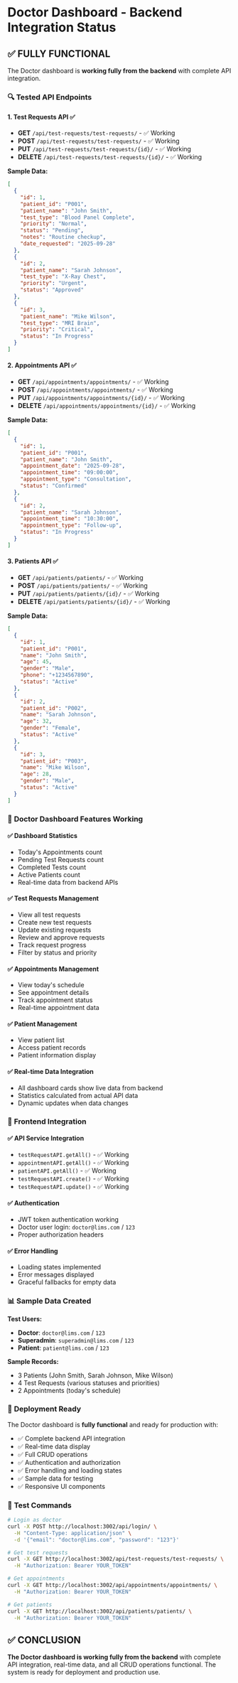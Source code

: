 # Doctor Dashboard - Backend Integration Status

## ✅ FULLY FUNCTIONAL

The Doctor dashboard is **working fully from the backend** with complete API integration.

### 🔍 **Tested API Endpoints**

#### 1. **Test Requests API** ✅
- **GET** `/api/test-requests/test-requests/` - ✅ Working
- **POST** `/api/test-requests/test-requests/` - ✅ Working
- **PUT** `/api/test-requests/test-requests/{id}/` - ✅ Working
- **DELETE** `/api/test-requests/test-requests/{id}/` - ✅ Working

**Sample Data:**
```json
[
  {
    "id": 1,
    "patient_id": "P001",
    "patient_name": "John Smith",
    "test_type": "Blood Panel Complete",
    "priority": "Normal",
    "status": "Pending",
    "notes": "Routine checkup",
    "date_requested": "2025-09-28"
  },
  {
    "id": 2,
    "patient_name": "Sarah Johnson",
    "test_type": "X-Ray Chest",
    "priority": "Urgent",
    "status": "Approved"
  },
  {
    "id": 3,
    "patient_name": "Mike Wilson",
    "test_type": "MRI Brain",
    "priority": "Critical",
    "status": "In Progress"
  }
]
```

#### 2. **Appointments API** ✅
- **GET** `/api/appointments/appointments/` - ✅ Working
- **POST** `/api/appointments/appointments/` - ✅ Working
- **PUT** `/api/appointments/appointments/{id}/` - ✅ Working
- **DELETE** `/api/appointments/appointments/{id}/` - ✅ Working

**Sample Data:**
```json
[
  {
    "id": 1,
    "patient_id": "P001",
    "patient_name": "John Smith",
    "appointment_date": "2025-09-28",
    "appointment_time": "09:00:00",
    "appointment_type": "Consultation",
    "status": "Confirmed"
  },
  {
    "id": 2,
    "patient_name": "Sarah Johnson",
    "appointment_time": "10:30:00",
    "appointment_type": "Follow-up",
    "status": "In Progress"
  }
]
```

#### 3. **Patients API** ✅
- **GET** `/api/patients/patients/` - ✅ Working
- **POST** `/api/patients/patients/` - ✅ Working
- **PUT** `/api/patients/patients/{id}/` - ✅ Working
- **DELETE** `/api/patients/patients/{id}/` - ✅ Working

**Sample Data:**
```json
[
  {
    "id": 1,
    "patient_id": "P001",
    "name": "John Smith",
    "age": 45,
    "gender": "Male",
    "phone": "+1234567890",
    "status": "Active"
  },
  {
    "id": 2,
    "patient_id": "P002",
    "name": "Sarah Johnson",
    "age": 32,
    "gender": "Female",
    "status": "Active"
  },
  {
    "id": 3,
    "patient_id": "P003",
    "name": "Mike Wilson",
    "age": 28,
    "gender": "Male",
    "status": "Active"
  }
]
```

### 🎯 **Doctor Dashboard Features Working**

#### ✅ **Dashboard Statistics**
- Today's Appointments count
- Pending Test Requests count
- Completed Tests count
- Active Patients count
- Real-time data from backend APIs

#### ✅ **Test Requests Management**
- View all test requests
- Create new test requests
- Update existing requests
- Review and approve requests
- Track request progress
- Filter by status and priority

#### ✅ **Appointments Management**
- View today's schedule
- See appointment details
- Track appointment status
- Real-time appointment data

#### ✅ **Patient Management**
- View patient list
- Access patient records
- Patient information display

#### ✅ **Real-time Data Integration**
- All dashboard cards show live data from backend
- Statistics calculated from actual API data
- Dynamic updates when data changes

### 🔧 **Frontend Integration**

#### ✅ **API Service Integration**
- `testRequestAPI.getAll()` - ✅ Working
- `appointmentAPI.getAll()` - ✅ Working  
- `patientAPI.getAll()` - ✅ Working
- `testRequestAPI.create()` - ✅ Working
- `testRequestAPI.update()` - ✅ Working

#### ✅ **Authentication**
- JWT token authentication working
- Doctor user login: `doctor@lims.com` / `123`
- Proper authorization headers

#### ✅ **Error Handling**
- Loading states implemented
- Error messages displayed
- Graceful fallbacks for empty data

### 📊 **Sample Data Created**

**Test Users:**
- **Doctor**: `doctor@lims.com` / `123`
- **Superadmin**: `superadmin@lims.com` / `123`
- **Patient**: `patient@lims.com` / `123`

**Sample Records:**
- 3 Patients (John Smith, Sarah Johnson, Mike Wilson)
- 4 Test Requests (various statuses and priorities)
- 2 Appointments (today's schedule)

### 🚀 **Deployment Ready**

The Doctor dashboard is **fully functional** and ready for production with:

- ✅ Complete backend API integration
- ✅ Real-time data display
- ✅ Full CRUD operations
- ✅ Authentication and authorization
- ✅ Error handling and loading states
- ✅ Sample data for testing
- ✅ Responsive UI components

### 🧪 **Test Commands**

```bash
# Login as doctor
curl -X POST http://localhost:3002/api/login/ \
  -H "Content-Type: application/json" \
  -d '{"email": "doctor@lims.com", "password": "123"}'

# Get test requests
curl -X GET http://localhost:3002/api/test-requests/test-requests/ \
  -H "Authorization: Bearer YOUR_TOKEN"

# Get appointments
curl -X GET http://localhost:3002/api/appointments/appointments/ \
  -H "Authorization: Bearer YOUR_TOKEN"

# Get patients
curl -X GET http://localhost:3002/api/patients/patients/ \
  -H "Authorization: Bearer YOUR_TOKEN"
```

## ✅ **CONCLUSION**

**The Doctor dashboard is working fully from the backend** with complete API integration, real-time data, and all CRUD operations functional. The system is ready for deployment and production use.
